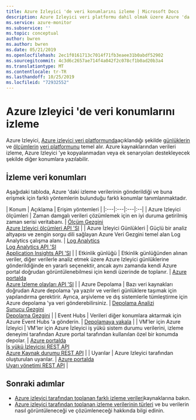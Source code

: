 ```yaml
---
title: Azure Izleyici 'de veri konumlarını izleme | Microsoft Docs
description: Azure Izleyici veri platformu dahil olmak üzere Azure 'da izlenen verilerin depolandığı farklı konumları açıklar.
ms.service: azure-monitor
ms.subservice: ''
ms.topic: conceptual
author: bwren
ms.author: bwren
ms.date: 05/21/2019
ms.openlocfilehash: 2ec1f0161713c7014f71fb3eaee31b0abdf52902
ms.sourcegitcommit: 4c3d6c2657ae714f4a042f2c078cf1b0ad20b3a4
ms.translationtype: MT
ms.contentlocale: tr-TR
ms.lasthandoff: 10/25/2019
ms.locfileid: "72932552"
---
```

# <a name="monitoring-data-locations-in-azure-monitor"></a>Azure Izleyici 'de veri konumlarını izleme

Azure Izleyici, [Azure izleyici veri platformunda](data-platform.md)açıklandığı şekilde [günlüklerin](data-platform-logs.md) ve [ölçümlerin](data-platform-metrics.md) [veri platformunu](data-platform.md) temel alır. Azure kaynaklarından verileri izleme, Azure Izleyici 'ye kopyalanmadan veya ek senaryoları destekleyecek şekilde diğer konumlara yazılabilir. 

## <a name="monitoring-data-locations"></a>İzleme veri konumları

Aşağıdaki tabloda, Azure 'daki izleme verilerinin gönderildiği ve buna erişmek için farklı yöntemlerin bulunduğu farklı konumlar tanımlanmaktadır.

| Konum | Açıklama | Erişim yöntemleri |
|:---|:---|:---|:--|
| Azure Izleyici ölçümleri | Zaman damgalı verileri çözümlemek için en iyi duruma getirilmiş zaman serisi veritabanı. | [Ölçüm Gezgini](metrics-getting-started.md)<br>[Azure Izleyici ölçümleri API 'SI](/rest/api/monitor/metrics) |
| Azure İzleyici Günlükleri    | Güçlü bir analiz altyapısı ve zengin sorgu dili sağlayan Azure Veri Gezgini temel alan Log Analytics çalışma alanı. | [Log Analytics](../log-query/portals.md)<br>[Log Analytics API 'SI](https://dev.loganalytics.io/)<br>[Application Insights API 'SI](https://dev.applicationinsights.io/reference/get-query) |
| Etkinlik günlüğü | Etkinlik günlüğünden alınan veriler, diğer verilerle analiz etmek üzere Azure Izleyici günlüklerine gönderildiğinde en yararlı seçenektir, ancak aynı zamanda kendi Azure portal doğrudan görüntülenebilmesi için kendi üzerinde de toplanır. | [Azure portalda](activity-log-view.md#azure-portal)<br>[Azure Izleme olayları API 'SI](/rest/api/monitor/eventcategories) |
| Azure Depolama | Bazı veri kaynakları doğrudan Azure depolama 'ya yazılır ve verileri günlüklere taşımak için yapılandırma gerektirir. Ayrıca, arşivleme ve dış sistemlerle tümleştirme için Azure depolama 'ya veri gönderebilirsiniz.  | [Depolama Analizi](/rest/api/storageservices/storage-analytics)<br>[Sunucu Gezgini](/visualstudio/azure/vs-azure-tools-storage-resources-server-explorer-browse-manage)<br>[Depolama Gezgini](/azure/vs-azure-tools-storage-manage-with-storage-explorer?tabs=windows) |
| Event Hubs | Verileri diğer konumlara aktarmak için Azure Event Hubs 'a gönderin. | [Depolamaya yakala](../../event-hubs/event-hubs-capture-overview.md)  |
| VM'ler için Azure İzleyici | VM'ler için Azure İzleyici iş yükü sistem durumu verilerini, izleme deneyimi tarafından Azure portal tarafından kullanılan özel bir konumda depolar. | [Azure portalda](../insights/vminsights-overview.md)<br>[İş yükü İzleyicisi REST API](https://docs.microsoft.com/rest/api/monitor/microsoft.workloadmonitor/components)<br>[Azure Kaynak durumu REST API](https://docs.microsoft.com/rest/api/resourcehealth/)  |
| Uyarılar | Azure Izleyici tarafından oluşturulan uyarılar. | [Azure portalda](alerts-managing-alert-instances.md)<br>[Uyarı yönetimi REST API](https://docs.microsoft.com/rest/api/monitor/alertsmanagement/alerts) |



## <a name="next-steps"></a>Sonraki adımlar

- [Azure izleyici tarafından toplanan farklı izleme verileri](data-sources.md)kaynaklarına bakın.
- [Azure izleyici tarafından toplanan izleme verilerinin türleri](data-platform.md) ve bu verilerin nasıl görüntüleneceği ve çözümleneceği hakkında bilgi edinin.
